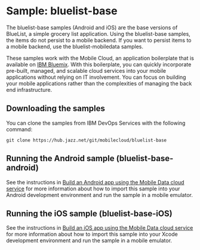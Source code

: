 Sample: bluelist-base
===

The bluelist-base samples (Android and iOS) are the base versions of BlueList, a simple grocery list application.  Using the bluelist-base samples, the items do not persist to a mobile backend. If you want to persist items to a mobile backend, use the bluelist-mobiledata samples.

These samples work with the Mobile Cloud, an application boilerplate that is available on [IBM Bluemix](https://www.ng.bluemix.net).  With this boilerplate, you can quickly incorporate pre-built, managed, and scalable cloud services into your mobile applications without relying on IT involvement. You can focus on building your mobile applications rather than the complexities of managing the back end infrastructure.


Downloading the samples
---
You can clone the samples from IBM DevOps Services with the following command:

    git clone https://hub.jazz.net/git/mobilecloud/bluelist-base


Running the Android sample (bluelist-base-android)
---

See the instructions in [Build an Android app using the Mobile Data cloud service](http://www.ibm.com/developerworks/library/mo-android-mobiledata-app/index.html) for more information about how to import this sample into your Android development environment and run the sample in a mobile emulator.

Running the iOS sample (bluelist-base-iOS)
---
See the instructions in [Build an iOS app using the Mobile Data cloud service](http://www.ibm.com/developerworks/library/mo-ios-mobiledata-app/index.html) for more information about how to import this sample into your Xcode development environment and run the sample in a mobile emulator.
